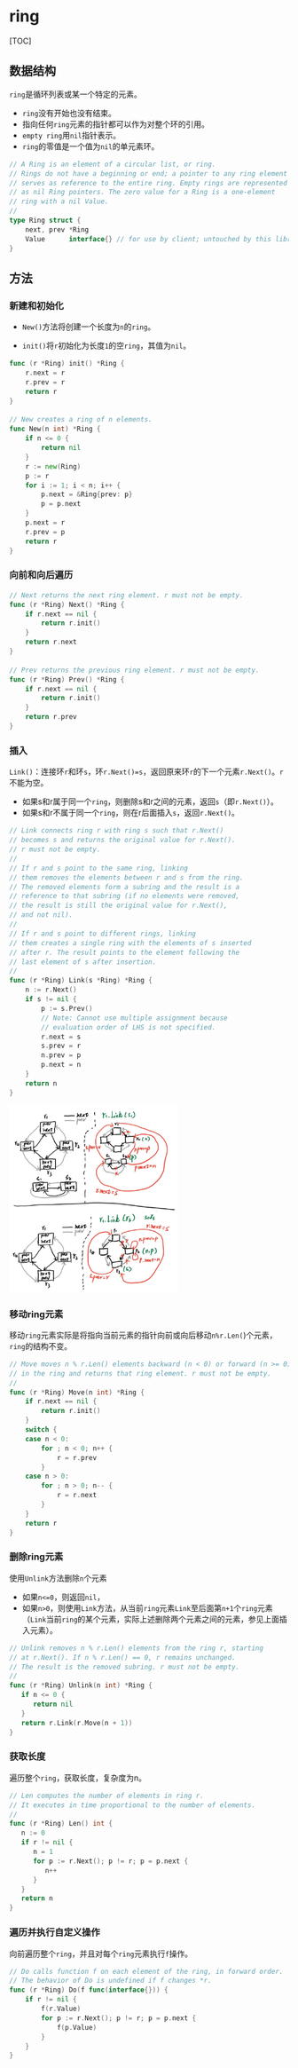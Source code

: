 # ring

[TOC]

## 数据结构

`ring`是循环列表或某一个特定的元素。

- `ring`没有开始也没有结束。
- 指向任何`ring`元素的指针都可以作为对整个环的引用。
- `empty ring`用`nil`指针表示。
- `ring`的零值是一个值为`nil`的单元素环。

```go
// A Ring is an element of a circular list, or ring.
// Rings do not have a beginning or end; a pointer to any ring element
// serves as reference to the entire ring. Empty rings are represented
// as nil Ring pointers. The zero value for a Ring is a one-element
// ring with a nil Value.
//
type Ring struct {
    next, prev *Ring
    Value      interface{} // for use by client; untouched by this library
}
```

## 方法

### 新建和初始化

- `New()`方法将创建一个长度为`n`的`ring`。

- `init()`将`r`初始化为长度`1`的空`ring`，其值为`nil`。

```go
func (r *Ring) init() *Ring {
    r.next = r
    r.prev = r
    return r
}

// New creates a ring of n elements.
func New(n int) *Ring {
    if n <= 0 {
        return nil
    }
    r := new(Ring)
    p := r
    for i := 1; i < n; i++ {
        p.next = &Ring{prev: p}
        p = p.next
    }
    p.next = r
    r.prev = p
    return r
}
```

### 向前和向后遍历

```go
// Next returns the next ring element. r must not be empty.
func (r *Ring) Next() *Ring {
	if r.next == nil {
		return r.init()
	}
	return r.next
}

// Prev returns the previous ring element. r must not be empty.
func (r *Ring) Prev() *Ring {
	if r.next == nil {
		return r.init()
	}
	return r.prev
}
```

### 插入

`Link()`：连接环`r`和环`s`，环`r.Next()=s`，返回原来环`r`的下一个元素`r.Next()`。`r`不能为空。

- 如果s和r属于同一个`ring`，则删除s和r之间的元素，返回`s`（即`r.Next()`）。
- 如果s和r不属于同一个`ring`，则在r后面插入`s`，返回`r.Next()`。

```go
// Link connects ring r with ring s such that r.Next()
// becomes s and returns the original value for r.Next().
// r must not be empty.
//
// If r and s point to the same ring, linking
// them removes the elements between r and s from the ring.
// The removed elements form a subring and the result is a
// reference to that subring (if no elements were removed,
// the result is still the original value for r.Next(),
// and not nil).
//
// If r and s point to different rings, linking
// them creates a single ring with the elements of s inserted
// after r. The result points to the element following the
// last element of s after insertion.
//
func (r *Ring) Link(s *Ring) *Ring {
    n := r.Next()
    if s != nil {
        p := s.Prev()
        // Note: Cannot use multiple assignment because
        // evaluation order of LHS is not specified.
        r.next = s
        s.prev = r
        n.prev = p
        p.next = n
    }
    return n
}
```

<img src="./img/link.jpeg" alt="link" style="zoom: 33%;" />

### 移动ring元素

移动`ring`元素实际是将指向当前元素的指针向前或向后移动`n%r.Len(`)个元素，`ring`的结构不变。

```go
// Move moves n % r.Len() elements backward (n < 0) or forward (n >= 0)
// in the ring and returns that ring element. r must not be empty.
//
func (r *Ring) Move(n int) *Ring {
	if r.next == nil {
		return r.init()
	}
	switch {
	case n < 0:
		for ; n < 0; n++ {
			r = r.prev
		}
	case n > 0:
		for ; n > 0; n-- {
			r = r.next
		}
	}
	return r
}
```

### 删除ring元素

使用`Unlink`方法删除`n`个元素

- 如果`n<=0`，则返回`nil`，
- 如果`n>0`，则使用`Link`方法，从当前`ring`元素`Link`至后面第`n+1`个`ring`元素（`Link`当前`ring`的某个元素，实际上述删除两个元素之间的元素，参见上面插入元素）。

```go
// Unlink removes n % r.Len() elements from the ring r, starting
// at r.Next(). If n % r.Len() == 0, r remains unchanged.
// The result is the removed subring. r must not be empty.
//
func (r *Ring) Unlink(n int) *Ring {
   if n <= 0 {
      return nil
   }
   return r.Link(r.Move(n + 1))
}
```

### 获取长度

遍历整个`ring`，获取长度，复杂度为n。

```go
// Len computes the number of elements in ring r.
// It executes in time proportional to the number of elements.
//
func (r *Ring) Len() int {
   n := 0
   if r != nil {
      n = 1
      for p := r.Next(); p != r; p = p.next {
         n++
      }
   }
   return n
}
```

### 遍历并执行自定义操作

向前遍历整个`ring`，并且对每个`ring`元素执行`f`操作。

```go
// Do calls function f on each element of the ring, in forward order.
// The behavior of Do is undefined if f changes *r.
func (r *Ring) Do(f func(interface{})) {
	if r != nil {
		f(r.Value)
		for p := r.Next(); p != r; p = p.next {
			f(p.Value)
		}
	}
}
```



